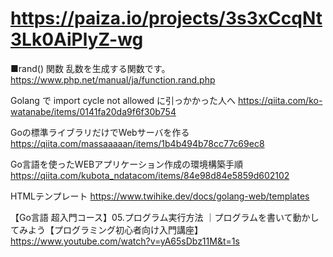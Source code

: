 # https://paiza.io/projects/3s3xCcqNt3Lk0AiPlyZ-wg
■rand() 関数
乱数を生成する関数です。
https://www.php.net/manual/ja/function.rand.php

Golang で import cycle not allowed に引っかかった人へ
https://qiita.com/ko-watanabe/items/0141fa20da9f6f30b754

Goの標準ライブラリだけでWebサーバを作る
https://qiita.com/massaaaaan/items/1b4b494b78cc77c69ec8

Go言語を使ったWEBアプリケーション作成の環境構築手順
https://qiita.com/kubota_ndatacom/items/84e98d84e5859d602102

HTMLテンプレート
https://www.twihike.dev/docs/golang-web/templates

【Go言語 超入門コース】05.プログラム実行方法 ｜プログラムを書いて動かしてみよう【プログラミング初心者向け入門講座】
https://www.youtube.com/watch?v=yA65sDbz11M&t=1s
